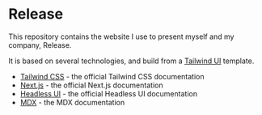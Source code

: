# Release

This repository contains the website I use to present myself and my company, Release.

It is based on several technologies, and build from a [Tailwind UI](https://tailwindui.com/) template.

- [Tailwind CSS](https://tailwindcss.com/docs) - the official Tailwind CSS documentation
- [Next.js](https://nextjs.org/docs) - the official Next.js documentation
- [Headless UI](https://headlessui.dev) - the official Headless UI documentation
- [MDX](https://mdxjs.com) - the MDX documentation
